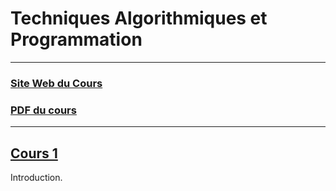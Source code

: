 # Techniques Algorithmiques et Programmation

---

### [Site Web du Cours](https://dept-info.labri.fr/~gavoille/UE-TAP/)

### [PDF du cours](https://dept-info.labri.fr/~gavoille/UE-TAP/cours.pdf)

---

## [Cours 1](./cours_1.md)
Introduction.  

